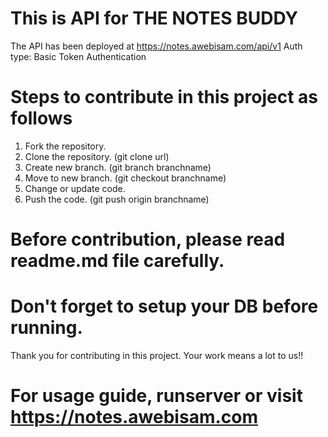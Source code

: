 # This is API for THE NOTES BUDDY
The API has been deployed at https://notes.awebisam.com/api/v1
Auth type: Basic Token Authentication


# Steps to contribute in this project as follows 
1. Fork the repository.
2. Clone the repository. (git clone url)
3. Create new branch. (git branch branchname)
4. Move to new branch. (git checkout branchname)
5. Change or update code.
6. Push the code. (git push origin branchname) 


# Before contribution, please read readme.md file carefully.

# Don't forget to setup your DB before running.

Thank you for contributing in this project. Your work means a lot to us!!

# For usage guide, runserver or visit https://notes.awebisam.com
